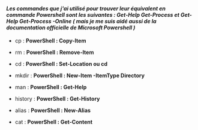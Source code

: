   #### *Les commandes que j'ai utilisé pour trouver leur équivalent en commande Powershell sont les suivantes : Get-Help Get-Process et Get-Help Get-Process -Online ( mais je me suis aidé aussi de la documentation officielle de Microsoft Powershell )*



- cp :
**PowerShell : Copy-Item**

- rm :
**PowerShell : Remove-Item**

- cd :
**PowerShell : Set-Location ou cd**

- mkdir :
**PowerShell : New-Item -ItemType Directory**

- man :
**PowerShell : Get-Help**

- history :
**PowerShell : Get-History**

- alias :
**PowerShell : New-Alias**

- cat :
**PowerShell : Get-Content**


